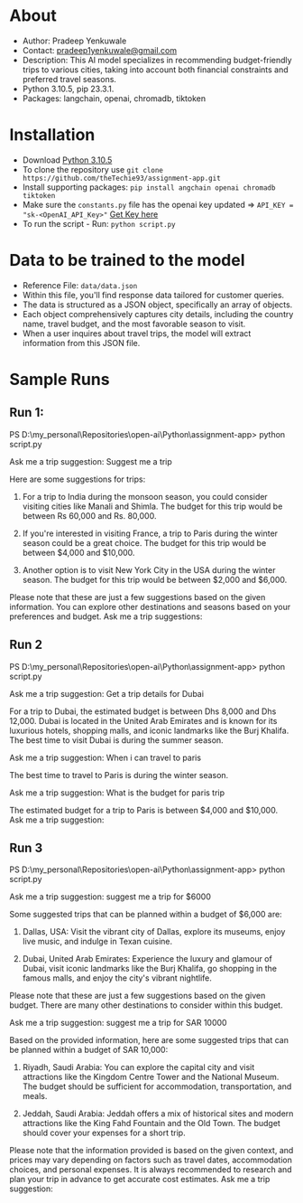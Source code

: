 # About

- Author: Pradeep Yenkuwale
- Contact: pradeep1yenkuwale@gmail.com
- Description: This AI model specializes in recommending budget-friendly trips to various cities, taking into account both financial constraints and preferred travel seasons.
- Python 3.10.5, pip 23.3.1.
- Packages: langchain, openai, chromadb, tiktoken

# Installation

- Download [Python 3.10.5](https://www.python.org/ftp/python/3.10.5/python-3.10.5-amd64.exe)
- To clone the repository use `git clone https://github.com/theTechie93/assignment-app.git`
- Install supporting packages: `pip install angchain openai chromadb tiktoken`
- Make sure the `constants.py` file has the openai key updated => `API_KEY = "sk-<OpenAI_API_Key>"` [Get Key here](https://platform.openai.com/api-key)
- To run the script - Run: `python script.py`

# Data to be trained to the model

- Reference File: `data/data.json`
- Within this file, you'll find response data tailored for customer queries.
- The data is structured as a JSON object, specifically an array of objects.
- Each object comprehensively captures city details, including the country name, travel budget, and the most favorable season to visit.
- When a user inquires about travel trips, the model will extract information from this JSON file.

# Sample Runs

## Run 1:

PS D:\my_personal\Repositories\open-ai\Python\assignment-app> python script.py

Ask me a trip suggestion: Suggest me a trip

Here are some suggestions for trips:

1. For a trip to India during the monsoon season, you could consider visiting cities like Manali and Shimla. The budget for this trip would be between Rs 60,000 and Rs. 80,000.

2. If you're interested in visiting France, a trip to Paris during the winter season could be a great choice. The budget for this trip would be between $4,000 and $10,000.

3. Another option is to visit New York City in the USA during the winter season. The budget for this trip would be between $2,000 and $6,000.

Please note that these are just a few suggestions based on the given information. You can explore other destinations and seasons based on your preferences and budget.
Ask me a trip suggestions:

## Run 2

PS D:\my_personal\Repositories\open-ai\Python\assignment-app> python script.py

Ask me a trip suggestion: Get a trip details for Dubai

For a trip to Dubai, the estimated budget is between Dhs 8,000 and Dhs 12,000. Dubai is located in the United Arab Emirates and is known
for its luxurious hotels, shopping malls, and iconic landmarks like the Burj Khalifa. The best time to visit Dubai is during the summer season.

Ask me a trip suggestion: When i can travel to paris

The best time to travel to Paris is during the winter season.

Ask me a trip suggestion: What is the budget for paris trip

The estimated budget for a trip to Paris is between $4,000 and $10,000.
Ask me a trip suggestion:

## Run 3

PS D:\my_personal\Repositories\open-ai\Python\assignment-app> python script.py

Ask me a trip suggestion: suggest me a trip for $6000

Some suggested trips that can be planned within a budget of $6,000 are:

1. Dallas, USA: Visit the vibrant city of Dallas, explore its museums, enjoy live music, and indulge in Texan cuisine.

2. Dubai, United Arab Emirates: Experience the luxury and glamour of Dubai, visit iconic landmarks like the Burj Khalifa, go shopping in the famous malls, and enjoy the city's vibrant nightlife.

Please note that these are just a few suggestions based on the given budget. There are many other destinations to consider within this budget.

Ask me a trip suggestion: suggest me a trip for SAR 10000

Based on the provided information, here are some suggested trips that can be planned within a budget of SAR 10,000:

1. Riyadh, Saudi Arabia: You can explore the capital city and visit attractions like the Kingdom Centre Tower and the National Museum. The budget should be sufficient for accommodation, transportation, and meals.

2. Jeddah, Saudi Arabia: Jeddah offers a mix of historical sites and modern attractions like the King Fahd Fountain and the Old Town. The budget should cover your expenses for a short trip.

Please note that the information provided is based on the given context, and prices may vary depending on factors such as travel dates, accommodation choices, and personal expenses. It is always recommended to research and plan your trip in advance to get accurate cost estimates.
Ask me a trip suggestion:
